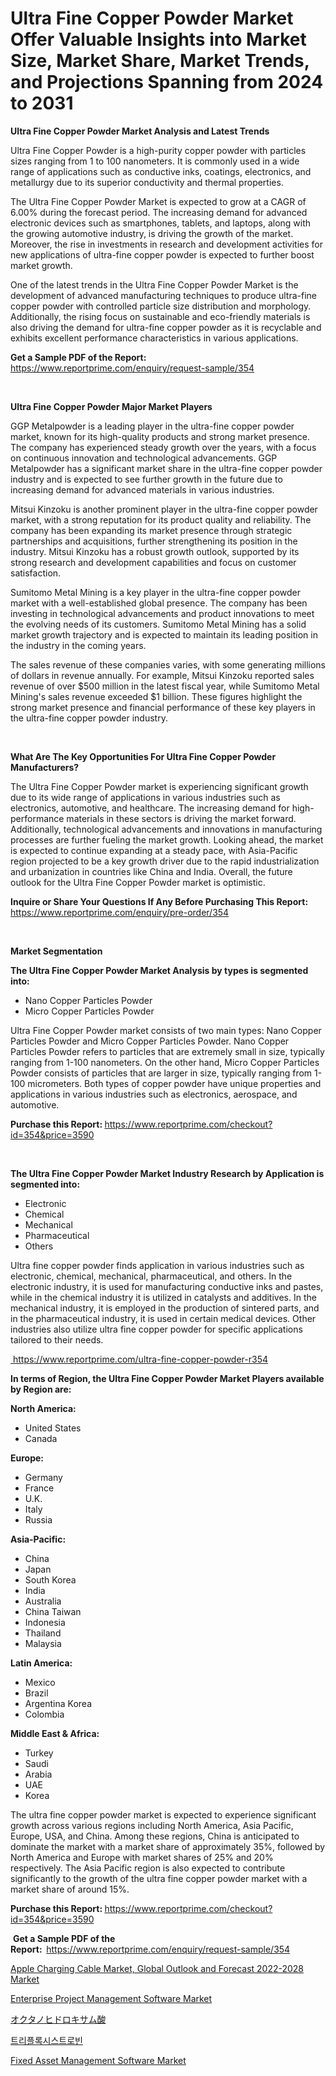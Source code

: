 <p><h1>Ultra Fine Copper Powder Market Offer Valuable Insights into Market Size, Market Share, Market Trends, and Projections Spanning from 2024 to 2031</h1></p><p><strong>Ultra Fine Copper Powder Market Analysis and Latest Trends</strong></p>
<p><p>Ultra Fine Copper Powder is a high-purity copper powder with particles sizes ranging from 1 to 100 nanometers. It is commonly used in a wide range of applications such as conductive inks, coatings, electronics, and metallurgy due to its superior conductivity and thermal properties.</p><p>The Ultra Fine Copper Powder Market is expected to grow at a CAGR of 6.00% during the forecast period. The increasing demand for advanced electronic devices such as smartphones, tablets, and laptops, along with the growing automotive industry, is driving the growth of the market. Moreover, the rise in investments in research and development activities for new applications of ultra-fine copper powder is expected to further boost market growth.</p><p>One of the latest trends in the Ultra Fine Copper Powder Market is the development of advanced manufacturing techniques to produce ultra-fine copper powder with controlled particle size distribution and morphology. Additionally, the rising focus on sustainable and eco-friendly materials is also driving the demand for ultra-fine copper powder as it is recyclable and exhibits excellent performance characteristics in various applications.</p></p>
<p><strong>Get a Sample PDF of the Report:&nbsp;</strong> <a href="https://www.reportprime.com/enquiry/request-sample/354">https://www.reportprime.com/enquiry/request-sample/354</a></p>
<p>&nbsp;</p>
<p><strong>Ultra Fine Copper Powder Major Market Players</strong></p>
<p><p>GGP Metalpowder is a leading player in the ultra-fine copper powder market, known for its high-quality products and strong market presence. The company has experienced steady growth over the years, with a focus on continuous innovation and technological advancements. GGP Metalpowder has a significant market share in the ultra-fine copper powder industry and is expected to see further growth in the future due to increasing demand for advanced materials in various industries.</p><p>Mitsui Kinzoku is another prominent player in the ultra-fine copper powder market, with a strong reputation for its product quality and reliability. The company has been expanding its market presence through strategic partnerships and acquisitions, further strengthening its position in the industry. Mitsui Kinzoku has a robust growth outlook, supported by its strong research and development capabilities and focus on customer satisfaction.</p><p>Sumitomo Metal Mining is a key player in the ultra-fine copper powder market with a well-established global presence. The company has been investing in technological advancements and product innovations to meet the evolving needs of its customers. Sumitomo Metal Mining has a solid market growth trajectory and is expected to maintain its leading position in the industry in the coming years.</p><p>The sales revenue of these companies varies, with some generating millions of dollars in revenue annually. For example, Mitsui Kinzoku reported sales revenue of over $500 million in the latest fiscal year, while Sumitomo Metal Mining's sales revenue exceeded $1 billion. These figures highlight the strong market presence and financial performance of these key players in the ultra-fine copper powder industry.</p></p>
<p>&nbsp;</p>
<p><strong>What Are The Key Opportunities For Ultra Fine Copper Powder Manufacturers?</strong></p>
<p><p>The Ultra Fine Copper Powder market is experiencing significant growth due to its wide range of applications in various industries such as electronics, automotive, and healthcare. The increasing demand for high-performance materials in these sectors is driving the market forward. Additionally, technological advancements and innovations in manufacturing processes are further fueling the market growth. Looking ahead, the market is expected to continue expanding at a steady pace, with Asia-Pacific region projected to be a key growth driver due to the rapid industrialization and urbanization in countries like China and India. Overall, the future outlook for the Ultra Fine Copper Powder market is optimistic.</p></p>
<p><strong>Inquire or Share Your Questions If Any Before Purchasing This Report:</strong> <a href="https://www.reportprime.com/enquiry/pre-order/354">https://www.reportprime.com/enquiry/pre-order/354</a></p>
<p>&nbsp;</p>
<p><strong>Market Segmentation</strong></p>
<p><strong>The Ultra Fine Copper Powder Market Analysis by types is segmented into:</strong></p>
<p><ul><li>Nano Copper Particles Powder</li><li>Micro Copper Particles Powder</li></ul></p>
<p><p>Ultra Fine Copper Powder market consists of two main types: Nano Copper Particles Powder and Micro Copper Particles Powder. Nano Copper Particles Powder refers to particles that are extremely small in size, typically ranging from 1-100 nanometers. On the other hand, Micro Copper Particles Powder consists of particles that are larger in size, typically ranging from 1-100 micrometers. Both types of copper powder have unique properties and applications in various industries such as electronics, aerospace, and automotive.</p></p>
<p><strong>Purchase this Report:&nbsp;</strong><a href="https://www.reportprime.com/checkout?id=354&price=3590">https://www.reportprime.com/checkout?id=354&price=3590</a></p>
<p>&nbsp;</p>
<p><strong>The Ultra Fine Copper Powder Market Industry Research by Application is segmented into:</strong></p>
<p><ul><li>Electronic</li><li>Chemical</li><li>Mechanical</li><li>Pharmaceutical</li><li>Others</li></ul></p>
<p><p>Ultra fine copper powder finds application in various industries such as electronic, chemical, mechanical, pharmaceutical, and others. In the electronic industry, it is used for manufacturing conductive inks and pastes, while in the chemical industry it is utilized in catalysts and additives. In the mechanical industry, it is employed in the production of sintered parts, and in the pharmaceutical industry, it is used in certain medical devices. Other industries also utilize ultra fine copper powder for specific applications tailored to their needs.</p></p>
<p><a href="https://www.reportprime.com/ultra-fine-copper-powder-r354">&nbsp;https://www.reportprime.com/ultra-fine-copper-powder-r354</a></p>
<p><strong>In terms of Region, the Ultra Fine Copper Powder Market Players available by Region are:</strong></p>
<p>
    <p> <strong> North America: </strong>
        <ul>
            <li>United States</li>
            <li>Canada</li>
        </ul>
        </p> 
    <p> <strong> Europe: </strong>
        <ul>
            <li>Germany</li>
            <li>France</li>
            <li>U.K.</li>
            <li>Italy</li>
            <li>Russia</li>
        </ul>
        </p> 
    <p> <strong> Asia-Pacific: </strong>
        <ul>
            <li>China</li>
            <li>Japan</li>
            <li>South Korea</li>
            <li>India</li>
            <li>Australia</li>
            <li>China Taiwan</li>
            <li>Indonesia</li>
            <li>Thailand</li>
            <li>Malaysia</li>
        </ul>
        </p> 
    <p> <strong> Latin America: </strong>
        <ul>
            <li>Mexico</li>
            <li>Brazil</li>
            <li>Argentina Korea</li>
            <li>Colombia</li>
        </ul>
        </p> 
    <p> <strong> Middle East & Africa: </strong>
        <ul>
            <li>Turkey</li>
            <li>Saudi</li>
            <li>Arabia</li>
            <li>UAE</li>
            <li>Korea</li>
        </ul>
    </p>
    </p>
<p><p>The ultra fine copper powder market is expected to experience significant growth across various regions including North America, Asia Pacific, Europe, USA, and China. Among these regions, China is anticipated to dominate the market with a market share of approximately 35%, followed by North America and Europe with market shares of 25% and 20% respectively. The Asia Pacific region is also expected to contribute significantly to the growth of the ultra fine copper powder market with a market share of around 15%.</p></p>
<p><strong>Purchase this Report: </strong><a href="https://www.reportprime.com/checkout?id=354&price=3590">https://www.reportprime.com/checkout?id=354&price=3590</a></p>
<p>&nbsp;<strong>Get a Sample PDF of the Report:&nbsp;&nbsp;</strong><a href="https://www.reportprime.com/enquiry/request-sample/354">https://www.reportprime.com/enquiry/request-sample/354</a></p>
<p><strong></strong></p>
<p><p><a href="https://medium.com/@hassen.nww/emerging-trends-in-apple-charging-cable-market-global-outlook-and-forecast-2022-2028-market-5e0358e5cbb2">Apple Charging Cable Market, Global Outlook and Forecast 2022-2028 Market</a></p><p><a href="https://issuu.com/reportprime-2/docs/enterprise-project-management-software-market-size">Enterprise Project Management Software Market</a></p><p><a href="https://medium.com/@caseyelee251/%E3%82%AA%E3%82%AF%E3%82%BF%E3%83%8E%E3%83%92%E3%83%89%E3%83%AD%E3%82%AD%E3%82%B5%E3%83%A0%E9%85%B8%E5%B8%82%E5%A0%B4-2024%E5%B9%B4%E3%81%8B%E3%82%892031%E5%B9%B4%E3%81%BE%E3%81%A7%E3%81%AE%E4%B8%96%E7%95%8C%E3%81%A8%E5%9C%B0%E5%9F%9F%E3%81%AE%E5%88%86%E6%9E%90-9f7dedca2770">オクタノヒドロキサム酸</a></p><p><a href="https://medium.com/@mdemon697/%EA%B8%80%EB%A1%9C%EB%B2%8C-%ED%8A%B8%EB%A6%AC%ED%94%8C%EB%A1%9D%EC%8B%9C%EC%8A%A4%ED%8A%B8%EB%A1%9C%EB%B9%88-%EC%8B%9C%EC%9E%A5-%EA%B7%9C%EB%AA%A8-%EB%B0%8F-%EC%8B%9C%EC%9E%A5-%EB%8F%99%ED%96%A5-%EB%B6%84%EC%84%9D-%EC%A7%80%EC%97%AD%EB%B3%84-%EC%A0%84%EB%A7%9D-%EA%B2%BD%EC%9F%81-%EC%A0%84%EB%9E%B5%EC%9D%80-2024%EB%85%84%EC%97%90%EC%84%9C-2031%EB%85%84%EA%B9%8C%EC%A7%80-%EC%98%88%EC%B8%A1%EB%90%A9%EB%8B%88%EB%8B%A4-82f92f23509f">트리플록시스트로빈</a></p><p><a href="https://issuu.com/reportprime-2/docs/fixed-asset-management-software-market-size-2030.p">Fixed Asset Management Software Market</a></p></p>